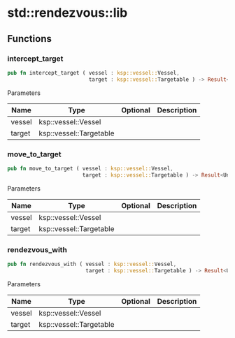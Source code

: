 # std::rendezvous::lib



## Functions


### intercept_target

```rust
pub fn intercept_target ( vessel : ksp::vessel::Vessel,
                          target : ksp::vessel::Targetable ) -> Result<Unit>
```



Parameters

Name | Type | Optional | Description
--- | --- | --- | ---
vessel | ksp::vessel::Vessel |  | 
target | ksp::vessel::Targetable |  | 

### move_to_target

```rust
pub fn move_to_target ( vessel : ksp::vessel::Vessel,
                        target : ksp::vessel::Targetable ) -> Result<Unit>
```



Parameters

Name | Type | Optional | Description
--- | --- | --- | ---
vessel | ksp::vessel::Vessel |  | 
target | ksp::vessel::Targetable |  | 

### rendezvous_with

```rust
pub fn rendezvous_with ( vessel : ksp::vessel::Vessel,
                         target : ksp::vessel::Targetable ) -> Result<Unit>
```



Parameters

Name | Type | Optional | Description
--- | --- | --- | ---
vessel | ksp::vessel::Vessel |  | 
target | ksp::vessel::Targetable |  | 
